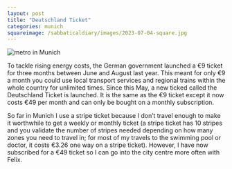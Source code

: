 ```yaml
---
layout: post
title: "Deutschland Ticket"
categories: munich
squareimage: /sabbaticaldiary/images/2023-07-04-square.jpg
---
```

<img src="/sabbaticaldiary/images/2023-07-04.jpg" alt="metro in Munich" class="center">

To tackle rising energy costs, the German government launched a €9 ticket for three months between June and August last year. This meant for only €9 a month you could use local transport services and regional trains within the whole country for unlimited times. Since this May, a new ticked called the Deutschland Ticket is launched. It is the same as the €9 ticket except it now costs €49 per month and can only be bought on a monthly subscription. 

So far in Munich I use a stripe ticket because I don’t travel enough to make it worthwhile to get a weekly or monthly ticket (a stripe ticket has 10 stripes and you validate the number of stripes needed depending on how many zones you need to travel in; for most of my travels to the swimming pool or doctor, it costs €3.26 one way on a stripe ticket). However, I have now subscribed for a €49 ticket so I can go into the city centre more often with Felix. 